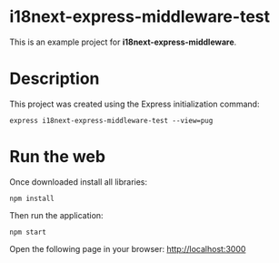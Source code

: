 # i18next-express-middleware-test
This is an example project for **i18next-express-middleware**.

# Description
This project was created using the Express initialization command:
```
express i18next-express-middleware-test --view=pug
```

# Run the web
Once downloaded install all libraries:
```
npm install
```

Then run the application:
```
npm start
```

Open the following page in your browser:
[http://localhost:3000](http://localhost:3000)


